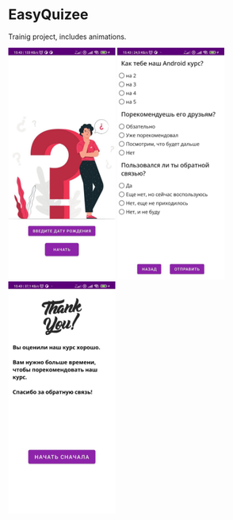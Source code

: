 # EasyQuizee
Trainig project, includes animations.

<img src="img/screenshot1.jpg" width="216" height="468"/> <img src="img/screenshot2.jpg" width="216" height="468"/> <img src="img/screenshot3.jpg" width="216" height="468"/>
